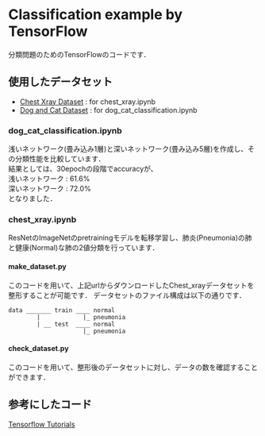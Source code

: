 # Classification example by TensorFlow

分類問題のためのTensorFlowのコードです．

## 使用したデータセット
* [Chest Xray Dataset](https://www.kaggle.com/paultimothymooney/chest-xray-pneumonia) : for chest_xray.ipynb
* [Dog and Cat Dataset](https://storage.googleapis.com/mledu-datasets/cats_and_dogs_filtered.zip) : for dog_cat_classification.ipynb


### dog_cat_classification.ipynb

浅いネットワーク(畳み込み1層)と深いネットワーク(畳み込み5層)を作成し、その分類性能を比較しています．<br>
結果としては、30epochの段階でaccuracyが、<br>
浅いネットワーク : 61.6% <br>
深いネットワーク : 72.0% <br>
となりました．

### chest_xray.ipynb

ResNetのImageNetのpretrainingモデルを転移学習し、肺炎(Pneumonia)の肺と健康(Normal)な肺の2値分類を行っています．

#### make_dataset.py 
このコードを用いて、上記urlからダウンロードしたChest_xrayデータセットを整形することが可能です．
データセットのファイル構成は以下の通りです．

```
data _______ train ____ normal
        |            |_ pneumonia
        | __ test  ____ normal
                     |_ pneumonia
```

#### check_dataset.py
このコードを用いて、整形後のデータセットに対し、データの数を確認することができます．


## 参考にしたコード
[Tensorflow Tutorials](https://www.tensorflow.org/tutorials/images/classification)

